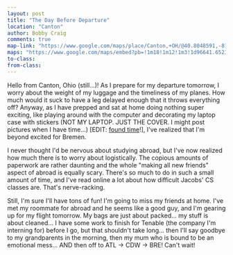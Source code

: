 ```yaml
---
layout: post
title: "The Day Before Departure"
location: "Canton"
author: Bobby Craig
comments: true
map-link: "https://www.google.com/maps/place/Canton,+OH/@40.8048591,-81.4351842,12z/data=!3m1!4b1!4m5!3m4!1s0x8836c84fd29980a9:0x12cc9ba49ffa6f4b!8m2!3d40.7989473!4d-81.378447"
maps: "https://www.google.com/maps/embed?pb=!1m18!1m12!1m3!1d96641.65231230289!2d-81.43518396357355!3d40.80485911564358!2m3!1f0!2f0!3f0!3m2!1i1024!2i768!4f13.1!3m3!1m2!1s0x8836c84fd29980a9%3A0x12cc9ba49ffa6f4b!2sCanton%2C+OH!5e0!3m2!1sen!2sus!4v1484941513653"
to-class:
from-class:
---
```


Hello from Canton, Ohio (still...)! As I prepare for my departure tomorrow, I worry about the weight of my luggage and the timeliness of my planes. How much would it suck to have a leg delayed enough that it throws everything off? Anyway, as I have prepped and sat at home doing nothing super exciting, like playing around with the computer and decorating my laptop case with stickers (NOT MY LAPTOP. JUST THE COVER. I might post pictures when I have time...) [EDIT: <a href="/im-ausland/img/post-imgs/laptop-cover-min.jpg">found time</a>!], I've realized that I'm beyond excited for Bremen.

I never thought I'd be nervous about studying abroad, but I've now realized how much there is to worry about logistically. The copious amounts of paperwork are rather daunting and the whole "making all new friends" aspect of abroad is equally scary. There's so much to do in such a small amount of time, and I've read online a lot about how difficult Jacobs' CS classes are. That's nerve-racking.

Still, I'm sure I'll have tons of fun! I'm going to miss my friends at home. I've met my roommate for abroad and he seems like a good guy, and I'm gearing up for my flight tomorrow. My bags are just about packed... my stuff is about cleaned... I have some work to finish for Tenable (the company I'm interning for) before I go, but that shouldn't take long... then I'll say goodbye to my grandparents in the morning, then my mum who is bound to be an emotional mess... AND then off to ATL &rarr; CDW &rarr; BRE! Can't wait!
